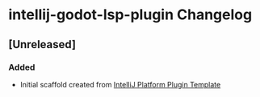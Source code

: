<!-- Keep a Changelog guide -> https://keepachangelog.com -->

# intellij-godot-lsp-plugin Changelog

## [Unreleased]
### Added
- Initial scaffold created from [IntelliJ Platform Plugin Template](https://github.com/JetBrains/intellij-platform-plugin-template)
